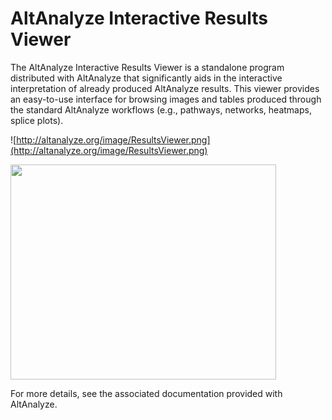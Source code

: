 # AltAnalyze Interactive Results Viewer #

The AltAnalyze Interactive Results Viewer is a standalone program distributed with AltAnalyze that significantly aids in the interactive interpretation of already produced AltAnalyze results. This viewer provides an easy-to-use interface for browsing images and tables produced through the standard AltAnalyze workflows (e.g., pathways, networks, heatmaps, splice plots).

![http://altanalyze.org/image/ResultsViewer.png](http://altanalyze.org/image/ResultsViewer.png)

<a href='http://www.youtube.com/watch?feature=player_embedded&v=JNA087qBZsc' target='_blank'><img src='http://img.youtube.com/vi/JNA087qBZsc/0.jpg' width='425' height=344 /></a>

For more details, see the associated documentation provided with AltAnalyze.